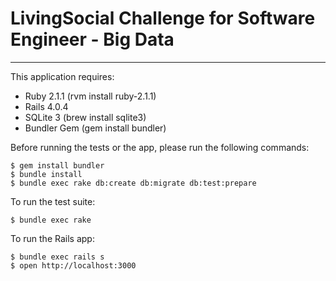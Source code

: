 # LivingSocial Challenge for Software Engineer - Big Data

---

This application requires:

-   Ruby 2.1.1 (rvm install ruby-2.1.1)
-   Rails 4.0.4
-   SQLite 3 (brew install sqlite3)
-   Bundler Gem (gem install bundler)


Before running the tests or the app, please run the following commands:

	$ gem install bundler
    $ bundle install
    $ bundle exec rake db:create db:migrate db:test:prepare

    
To run the test suite:
    
    $ bundle exec rake


To run the Rails app:
    
    $ bundle exec rails s
    $ open http://localhost:3000
